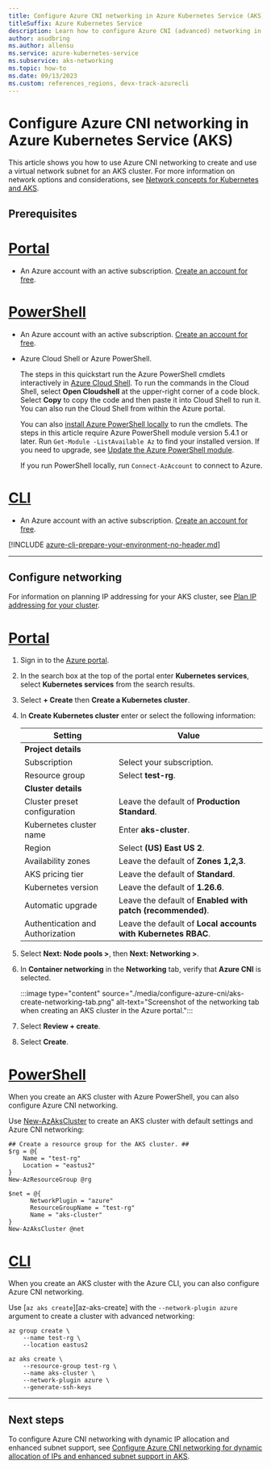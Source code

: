 ```yaml
---
title: Configure Azure CNI networking in Azure Kubernetes Service (AKS)
titleSuffix: Azure Kubernetes Service
description: Learn how to configure Azure CNI (advanced) networking in Azure Kubernetes Service (AKS).
author: asudbring
ms.author: allensu
ms.service: azure-kubernetes-service
ms.subservice: aks-networking
ms.topic: how-to
ms.date: 09/13/2023
ms.custom: references_regions, devx-track-azurecli
---
```


# Configure Azure CNI networking in Azure Kubernetes Service (AKS)

This article shows you how to use Azure CNI networking to create and use a virtual network subnet for an AKS cluster. For more information on network options and considerations, see [Network concepts for Kubernetes and AKS](/azure/aks/concepts-network).

## Prerequisites

# [**Portal**](#tab/configure-networking-portal)

- An Azure account with an active subscription. [Create an account for free](https://azure.microsoft.com/free/?WT.mc_id=A261C142F).

# [**PowerShell**](#tab/configure-networking-powershell)

- An Azure account with an active subscription. [Create an account for free](https://azure.microsoft.com/free/?WT.mc_id=A261C142F).

- Azure Cloud Shell or Azure PowerShell.

  The steps in this quickstart run the Azure PowerShell cmdlets interactively in [Azure Cloud Shell](/azure/cloud-shell/overview). To run the commands in the Cloud Shell, select **Open Cloudshell** at the upper-right corner of a code block. Select **Copy** to copy the code and then paste it into Cloud Shell to run it. You can also run the Cloud Shell from within the Azure portal.

  You can also [install Azure PowerShell locally](/powershell/azure/install-azure-powershell) to run the cmdlets. The steps in this article require Azure PowerShell module version 5.4.1 or later. Run `Get-Module -ListAvailable Az` to find your installed version. If you need to upgrade, see [Update the Azure PowerShell module](/powershell/azure/install-Az-ps#update-the-azure-powershell-module).

  If you run PowerShell locally, run `Connect-AzAccount` to connect to Azure.

# [**CLI**](#tab/configure-networking-cli)

- An Azure account with an active subscription. [Create an account for free](https://azure.microsoft.com/free/?WT.mc_id=A261C142F).

[!INCLUDE [azure-cli-prepare-your-environment-no-header.md](~/reusable-content/azure-cli/azure-cli-prepare-your-environment-no-header.md)]

---

## Configure networking

For information on planning IP addressing for your AKS cluster, see [Plan IP addressing for your cluster](concepts-network-ip-address-planning.md).

# [**Portal**](#tab/configure-networking-portal)

1. Sign in to the [Azure portal](https://portal.azure.com/).

1. In the search box at the top of the portal enter **Kubernetes services**, select **Kubernetes services** from the search results.

1. Select **+ Create** then **Create a Kubernetes cluster**.

1. In **Create Kubernetes cluster** enter or select the following information:

    | Setting | Value |
    |---------|-------|
    | **Project details** |  |
    | Subscription | Select your subscription. |
    | Resource group | Select **test-rg**. |
    | **Cluster details** |  |
    | Cluster preset configuration | Leave the default of **Production Standard**. |
    | Kubernetes cluster name | Enter **aks-cluster**. |
    | Region | Select **(US) East US 2**. |
    | Availability zones | Leave the default of **Zones 1,2,3**. |
    | AKS pricing tier | Leave the default of **Standard**. |
    | Kubernetes version | Leave the default of **1.26.6**. |
    | Automatic upgrade | Leave the default of **Enabled with patch (recommended)**. |
    | Authentication and Authorization | Leave the default of **Local accounts with Kubernetes RBAC**. |

1. Select **Next: Node pools >**, then **Next: Networking >**.

1. In **Container networking** in the **Networking** tab, verify that **Azure CNI** is selected.

    :::image type="content" source="./media/configure-azure-cni/aks-create-networking-tab.png" alt-text="Screenshot of the networking tab when creating an AKS cluster in the Azure portal.":::

1. Select **Review + create**.

1. Select **Create**.

# [**PowerShell**](#tab/configure-networking-powershell)

When you create an AKS cluster with Azure PowerShell, you can also configure Azure CNI networking.

Use [New-AzAksCluster](/powershell/module/az.aks/new-azakscluster) to create an AKS cluster with default settings and Azure CNI networking:

```azurepowershell-interactive
## Create a resource group for the AKS cluster. ##
$rg = @{
    Name = "test-rg"
    Location = "eastus2"
}
New-AzResourceGroup @rg

$net = @{
      NetworkPlugin = "azure"
      ResourceGroupName = "test-rg"
      Name = "aks-cluster"
}
New-AzAksCluster @net
```

# [**CLI**](#tab/configure-networking-cli)

When you create an AKS cluster with the Azure CLI, you can also configure Azure CNI networking. 

Use  [`az aks create`][az-aks-create] with the `--network-plugin azure` argument to create a cluster with advanced networking:

```azurecli-interactive
az group create \
    --name test-rg \
    --location eastus2

az aks create \
    --resource-group test-rg \
    --name aks-cluster \
    --network-plugin azure \
    --generate-ssh-keys
```

---

## Next steps

To configure Azure CNI networking with dynamic IP allocation and enhanced subnet support, see [Configure Azure CNI networking for dynamic allocation of IPs and enhanced subnet support in AKS](configure-azure-cni-dynamic-ip-allocation.md).


